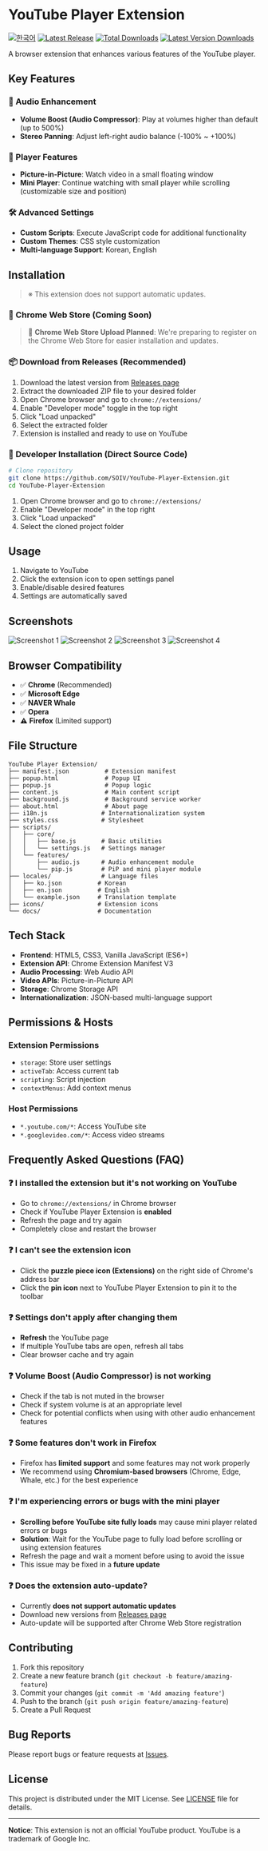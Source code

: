 # YouTube Player Extension

[![한국어](https://img.shields.io/badge/README-한국어-red)](README.md)
[![Latest Release](https://img.shields.io/github/v/release/SOIV/YouTube-Player-Extension)](https://github.com/SOIV/YouTube-Player-Extension/releases)
[![Total Downloads](https://img.shields.io/github/downloads/SOIV/YouTube-Player-Extension/total)](https://github.com/SOIV/YouTube-Player-Extension/releases)
[![Latest Version Downloads](https://img.shields.io/github/downloads/SOIV/YouTube-Player-Extension/latest/total)](https://github.com/SOIV/YouTube-Player-Extension/releases)

A browser extension that enhances various features of the YouTube player.

## Key Features

### 🎵 Audio Enhancement
- **Volume Boost (Audio Compressor)**: Play at volumes higher than default (up to 500%)
- **Stereo Panning**: Adjust left-right audio balance (-100% ~ +100%)

### 📱 Player Features
- **Picture-in-Picture**: Watch video in a small floating window
- **Mini Player**: Continue watching with small player while scrolling (customizable size and position)

### 🛠️ Advanced Settings
- **Custom Scripts**: Execute JavaScript code for additional functionality
- **Custom Themes**: CSS style customization
- **Multi-language Support**: Korean, English

## Installation

> ※ This extension does not support automatic updates.

### 🏪 Chrome Web Store (Coming Soon)

> 📅 **Chrome Web Store Upload Planned**: We're preparing to register on the Chrome Web Store for easier installation and updates.

### 📦 Download from Releases (Recommended)

1. Download the latest version from [Releases page](https://github.com/SOIV/YouTube-Player-Extension/releases)
2. Extract the downloaded ZIP file to your desired folder
3. Open Chrome browser and go to `chrome://extensions/`
4. Enable "Developer mode" toggle in the top right
5. Click "Load unpacked"
6. Select the extracted folder
7. Extension is installed and ready to use on YouTube

### 🔧 Developer Installation (Direct Source Code)

```bash
# Clone repository
git clone https://github.com/SOIV/YouTube-Player-Extension.git
cd YouTube-Player-Extension
```

1. Open Chrome browser and go to `chrome://extensions/`
2. Enable "Developer mode" in the top right
3. Click "Load unpacked"
4. Select the cloned project folder

## Usage

1. Navigate to YouTube
2. Click the extension icon to open settings panel
3. Enable/disable desired features
4. Settings are automatically saved

## Screenshots

![Screenshot 1](docs/screenshot/en/스크린샷%202025-09-15%20232038.png)
![Screenshot 2](docs/screenshot/en/스크린샷%202025-09-15%20232105.png)
![Screenshot 3](docs/screenshot/en/스크린샷%202025-09-15%20232132.png)
![Screenshot 4](docs/screenshot/en/스크린샷%202025-09-15%20232144.png)

## Browser Compatibility

- ✅ **Chrome** (Recommended)
- ✅ **Microsoft Edge**
- ✅ **NAVER Whale**
- ✅ **Opera**
- ⚠️ **Firefox** (Limited support)

## File Structure

```
YouTube Player Extension/
├── manifest.json          # Extension manifest
├── popup.html             # Popup UI
├── popup.js               # Popup logic
├── content.js             # Main content script
├── background.js          # Background service worker
├── about.html             # About page
├── i18n.js               # Internationalization system
├── styles.css            # Stylesheet
├── scripts/
│   ├── core/
│   │   ├── base.js       # Basic utilities
│   │   └── settings.js   # Settings manager
│   └── features/
│       ├── audio.js      # Audio enhancement module
│       └── pip.js        # PiP and mini player module
├── locales/              # Language files
│   ├── ko.json          # Korean
│   ├── en.json          # English
│   └── example.json     # Translation template
├── icons/               # Extension icons
└── docs/                # Documentation
```

## Tech Stack

- **Frontend**: HTML5, CSS3, Vanilla JavaScript (ES6+)
- **Extension API**: Chrome Extension Manifest V3
- **Audio Processing**: Web Audio API
- **Video APIs**: Picture-in-Picture API
- **Storage**: Chrome Storage API
- **Internationalization**: JSON-based multi-language support

## Permissions & Hosts

### Extension Permissions
- `storage`: Store user settings
- `activeTab`: Access current tab
- `scripting`: Script injection
- `contextMenus`: Add context menus

### Host Permissions
- `*.youtube.com/*`: Access YouTube site
- `*.googlevideo.com/*`: Access video streams

## Frequently Asked Questions (FAQ)

### ❓ I installed the extension but it's not working on YouTube
- Go to `chrome://extensions/` in Chrome browser
- Check if YouTube Player Extension is **enabled**
- Refresh the page and try again
- Completely close and restart the browser

### ❓ I can't see the extension icon
- Click the **puzzle piece icon (Extensions)** on the right side of Chrome's address bar
- Click the **pin icon** next to YouTube Player Extension to pin it to the toolbar

### ❓ Settings don't apply after changing them
- **Refresh** the YouTube page
- If multiple YouTube tabs are open, refresh all tabs
- Clear browser cache and try again

### ❓ Volume Boost (Audio Compressor) is not working
- Check if the tab is not muted in the browser
- Check if system volume is at an appropriate level
- Check for potential conflicts when using with other audio enhancement features

### ❓ Some features don't work in Firefox
- Firefox has **limited support** and some features may not work properly
- We recommend using **Chromium-based browsers** (Chrome, Edge, Whale, etc.) for the best experience

### ❓ I'm experiencing errors or bugs with the mini player
- **Scrolling before YouTube site fully loads** may cause mini player related errors or bugs
- **Solution**: Wait for the YouTube page to fully load before scrolling or using extension features
- Refresh the page and wait a moment before using to avoid the issue
- This issue may be fixed in a **future update**

### ❓ Does the extension auto-update?
- Currently **does not support automatic updates**
- Download new versions from [Releases page](https://github.com/SOIV/YouTube-Player-Extension/releases)
- Auto-update will be supported after Chrome Web Store registration

## Contributing

1. Fork this repository
2. Create a new feature branch (`git checkout -b feature/amazing-feature`)
3. Commit your changes (`git commit -m 'Add amazing feature'`)
4. Push to the branch (`git push origin feature/amazing-feature`)
5. Create a Pull Request

## Bug Reports

Please report bugs or feature requests at [Issues](https://github.com/SOIV/YouTube-Player-Extension/issues).

## License

This project is distributed under the MIT License. See [LICENSE](LICENSE) file for details.

---

**Notice**: This extension is not an official YouTube product. YouTube is a trademark of Google Inc.